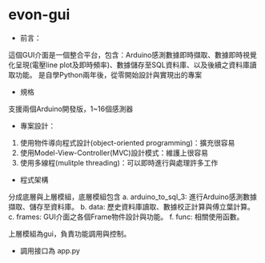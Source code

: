 # evon-gui

* 前言：

這個GUI介面是一個整合平台，包含：Arduino感測數據即時擷取、數據即時視覺化呈現(電壓line plot及即時頻率)、數據儲存至SQL資料庫、以及後續之資料庫讀取功能。
是自學Python兩年後，從零開始設計與實現出的專案


* 規格

支援兩個Arduino開發版，1~16個感測器


* 專案設計：

1. 使用物件導向程式設計(object-oriented programming)：擴充很容易
2. 使用Model-View-Controller(MVC)設計模式：維護上很容易
3. 使用多線程(mulitple threading)：可以即時進行與處理許多工作


* 程式架構

分成底層與上層模組，底層模組包含
a. arduino_to_sql_3: 進行Arduino感測數據擷取、儲存至資料庫。
b. data: 歷史資料庫讀取、數據校正計算與傅立葉計算。
c. frames: GUI介面之各個Frame物件設計與功能。
f. func: 相關使用函數。

上層模組為gui，負責功能調用與控制。


* 調用接口為 app.py


